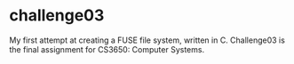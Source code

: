 # challenge03

My first attempt at creating a FUSE file system, written in C.  Challenge03 is the final assignment for CS3650: Computer Systems.
